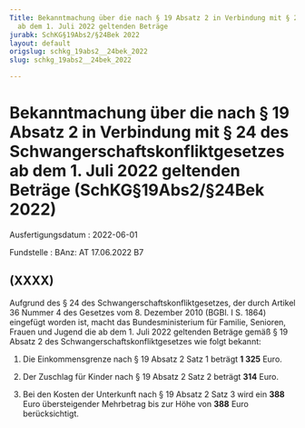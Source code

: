 ```yaml
---
Title: Bekanntmachung über die nach § 19 Absatz 2 in Verbindung mit § 24 des Schwangerschaftskonfliktgesetzes
  ab dem 1. Juli 2022 geltenden Beträge
jurabk: SchKG§19Abs2/§24Bek 2022
layout: default
origslug: schkg_19abs2__24bek_2022
slug: schkg_19abs2__24bek_2022

---
```


# Bekanntmachung über die nach § 19 Absatz 2 in Verbindung mit § 24 des Schwangerschaftskonfliktgesetzes ab dem 1. Juli 2022 geltenden Beträge (SchKG§19Abs2/§24Bek 2022)

Ausfertigungsdatum
:   2022-06-01

Fundstelle
:   BAnz: AT 17.06.2022 B7


## (XXXX)

Aufgrund des § 24 des Schwangerschaftskonfliktgesetzes, der durch Artikel 36 Nummer 4 des Gesetzes vom 8. Dezember 2010 (BGBl. I S. 1864) eingefügt worden ist, macht das Bundesministerium für Familie, Senioren, Frauen und Jugend die ab dem 1. Juli 2022 geltenden Beträge gemäß § 19 Absatz 2 des Schwangerschaftskonfliktgesetzes wie folgt bekannt:

1.  Die Einkommensgrenze nach § 19 Absatz 2 Satz 1 beträgt **1 325**                    Euro.


2.  Der Zuschlag für Kinder nach § 19 Absatz 2 Satz 2 beträgt **314**                    Euro.


3.  Bei den Kosten der Unterkunft nach § 19 Absatz 2 Satz 3 wird ein **388**                    Euro übersteigender Mehrbetrag bis zur Höhe von **388**                    Euro berücksichtigt.




